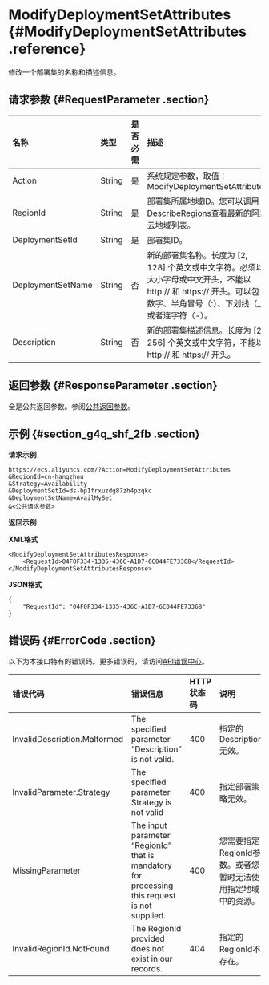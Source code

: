 # ModifyDeploymentSetAttributes {#ModifyDeploymentSetAttributes .reference}

修改一个部署集的名称和描述信息。

## 请求参数 {#RequestParameter .section}

|名称|类型|是否必需|描述|
|:-|:-|:---|:-|
|Action|String|是|系统规定参数，取值：ModifyDeploymentSetAttributes|
|RegionId|String|是|部署集所属地域ID。您可以调用[DescribeRegions](../cn.zh-CN/API参考/地域/DescribeRegions.md#)查看最新的阿里云地域列表。|
|DeploymentSetId|String|是|部署集ID。|
|DeploymentSetName|String|否|新的部署集名称。长度为 \[2, 128\] 个英文或中文字符。必须以大小字母或中文开头，不能以 http:// 和 https:// 开头。可以包含数字、半角冒号（:）、下划线（\_）或者连字符（-）。|
|Description|String|否|新的部署集描述信息。长度为 \[2, 256\] 个英文或中文字符，不能以 http:// 和 https:// 开头。|

## 返回参数 {#ResponseParameter .section}

全是公共返回参数。参阅[公共返回参数](../cn.zh-CN/API参考/HTTP调用方式/公共参数.md#commonResponseParameters)。

## 示例 {#section_g4q_shf_2fb .section}

**请求示例**

```
https://ecs.aliyuncs.com/?Action=ModifyDeploymentSetAttributes
&RegionId=cn-hangzhou
&Strategy=Availability
&DeploymentSetId=ds-bp1frxuzdg87zh4pzqkc
&DeploymentSetName=AvailMySet
&<公共请求参数>
```

**返回示例**

**XML格式**

```
<ModifyDeploymentSetAttributesResponse>
	<RequestId>04F0F334-1335-436C-A1D7-6C044FE73368</RequestId>
</ModifyDeploymentSetAttributesResponse>
```

**JSON格式**

```
{
	"RequestId": "04F0F334-1335-436C-A1D7-6C044FE73368"
}
```

## 错误码 {#ErrorCode .section}

以下为本接口特有的错误码。更多错误码，请访问[API错误中心](https://error-center.aliyun.com/status/product/Ecs)。

|错误代码|错误信息|HTTP状态码|说明|
|:---|:---|:------|:-|
|InvalidDescription.Malformed|The specified parameter “Description” is not valid.|400|指定的Description无效。|
|InvalidParameter.Strategy|The specified parameter Strategy is not valid|400|指定部署策略无效。|
|MissingParameter|The input parameter “RegionId” that is mandatory for processing this request is not supplied.|400|您需要指定RegionId参数。或者您暂时无法使用指定地域中的资源。|
|InvalidRegionId.NotFound|The RegionId provided does not exist in our records.|404|指定的RegionId不存在。|


